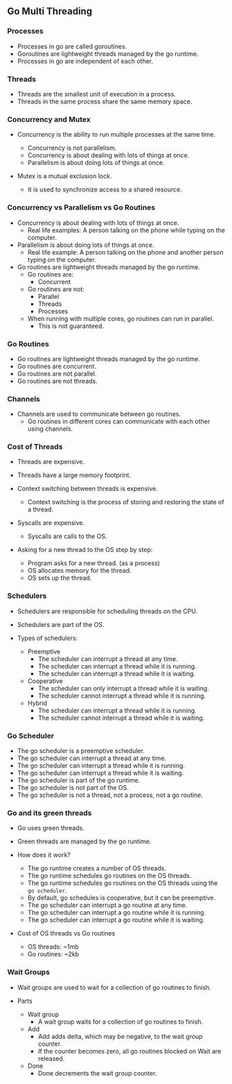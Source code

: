 ## Go Multi Threading


### Processes

- Processes in go are called goroutines.
- Goroutines are lightweight threads managed by the go runtime.
- Processes in go are independent of each other.

### Threads

- Threads are the smallest unit of execution in a process.
- Threads in the same process share the same memory space.

### Concurrency and Mutex

- Concurrency is the ability to run multiple processes at the same time.
  - Concurrency is not parallelism.
  - Concurrency is about dealing with lots of things at once.
  - Parallelism is about doing lots of things at once.

- Mutex is a mutual exclusion lock.
  - It is used to synchronize access to a shared resource.

### Concurrency vs Parallelism vs Go Routines

- Concurrency is about dealing with lots of things at once.
  - Real life examples: A person talking on the phone while typing on the computer.
- Parallelism is about doing lots of things at once.
  - Real life example: A person talking on the phone and another person typing on the computer.
- Go routines are lightweight threads managed by the go runtime.
  - Go routines are:
    - Concurrent
  - Go routines are not:
    - Parallel
    - Threads
    - Processes
  - When running with multiple cores, go routines can run in parallel.
    - This is not guaranteed.
    
### Go Routines

- Go routines are lightweight threads managed by the go runtime.
- Go routines are concurrent.
- Go routines are not parallel.
- Go routines are not threads.

### Channels

- Channels are used to communicate between go routines.
  - Go routines in different cores can communicate with each other using channels.

### Cost of Threads

- Threads are expensive.
- Threads have a large memory footprint.
- Context switching between threads is expensive.
  - Context switching is the process of storing and restoring the state of a thread.
- Syscalls are expensive.
  - Syscalls are calls to the OS.

- Asking for a new thread to the OS step by step:
  - Program asks for a new thread. (as a process)
  - OS allocates memory for the thread.
  - OS sets up the thread.

### Schedulers

- Schedulers are responsible for scheduling threads on the CPU.
- Schedulers are part of the OS.

- Types of schedulers:
  - Preemptive
    - The scheduler can interrupt a thread at any time.
    - The scheduler can interrupt a thread while it is running.
    - The scheduler can interrupt a thread while it is waiting.
  - Cooperative
    - The scheduler can only interrupt a thread while it is waiting.
    - The scheduler cannot interrupt a thread while it is running.
  - Hybrid
    - The scheduler can interrupt a thread while it is running.
    - The scheduler cannot interrupt a thread while it is waiting.

### Go Scheduler

- The go scheduler is a preemptive scheduler.
- The go scheduler can interrupt a thread at any time.
- The go scheduler can interrupt a thread while it is running.
- The go scheduler can interrupt a thread while it is waiting.
- The go scheduler is part of the go runtime.
- The go scheduler is not part of the OS.
- The go scheduler is not a thread, not a process, not a go routine.

### Go and its green threads

- Go uses green threads.
- Green threads are managed by the go runtime.

- How does it work?
  - The go runtime creates a number of OS threads.
  - The go runtime schedules go routines on the OS threads.
  - The go runtime schedules go routines on the OS threads using the `go scheduler`.
  - By default, go schedules is cooperative, but it can be preemptive.
  - The go scheduler can interrupt a go routine at any time.
  - The go scheduler can interrupt a go routine while it is running.
  - The go scheduler can interrupt a go routine while it is waiting.

- Cost of OS threads vs Go routines
  - OS threads: ~1mb
  - Go routines: ~2kb

### Wait Groups

- Wait groups are used to wait for a collection of go routines to finish.

- Parts
  - Wait group
    - A wait group waits for a collection of go routines to finish.
  - Add
    - Add adds delta, which may be negative, to the wait group counter.
    - If the counter becomes zero, all go routines blocked on Wait are released.
  - Done
    - Done decrements the wait group counter.
